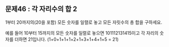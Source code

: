 ## 문제46 : 각 자리수의 합 2

1부터 20까지의(20을 포함) 모든 숫자를 일렬로 놓고 모든 자릿수의 총 합을 구하세요.

예를 들어 10부터 15까지의 모든 숫자를 일렬로 놓으면 101112131415이고
각 자리의 숫자를 더하면 21입니다. (1+0+1+1+1+2+1+3+1+4+1+5 = 21)
